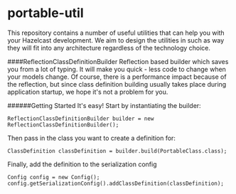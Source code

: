 portable-util
=============
This repository contains a number of useful utilities that can help you with your Hazelcast development. We aim to design the utilities in such as way they will fit into any architecture regardless of the technology choice.

####ReflectionClassDefinitionBuilder
Reflection based builder which saves you from a lot of typing. It will make you quick - less code to change when your models change. Of course, there is a performance impact because of the reflection, but since class definition building usually takes place during application startup, we hope it's not a problem for you.

######Getting Started
It's easy! Start by instantiating the builder:
```
ReflectionClassDefinitionBuilder builder = new ReflectionClassDefinitionBuilder();
```

Then pass in the class you want to create a definition for:
```
ClassDefinition classDefinition = builder.build(PortableClass.class);
```

Finally, add the definition to the serialization config
```
Config config = new Config();
config.getSerializationConfig().addClassDefinition(classDefinition);
```
